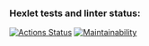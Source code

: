 ### Hexlet tests and linter status:
[![Actions Status](https://github.com/ssavvo/java-project-61/workflows/hexlet-check/badge.svg)](https://github.com/ssavvo/java-project-61/actions)
[![Maintainability](https://api.codeclimate.com/v1/badges/4d26801c412efecd9a43/maintainability)](https://codeclimate.com/github/ssavvo/java-project-61/maintainability)